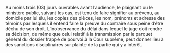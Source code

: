 Au moins trois (03) jours ouvrables avant l’audience, le plaignant ou le ministère public, suivant les cas, est tenu de faire signifier au prévenu, au domicile par lui élu, les copies des pièces, les nom, prénoms et adresse des témoins par lesquels il entend faire la preuve du contraire sous peine d’être déchu de son droit.
L’inobservance du délai dans lequel le juge doit rendre sa décision, de même que celui relatif à la transmission par le parquet général du dossier frappé de pourvoi à la Cour suprême, peut donner lieu à des sanctions disciplinaires sur plainte de la partie qui y a intérêt.